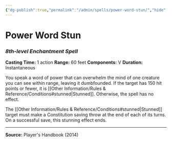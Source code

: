 ```yaml
---
{"dg-publish":true,"permalink":"/admin/spells/power-word-stun/","hide":true,"updated":"2025-08-05T19:49:54.831+01:00"}
---
```


# Power Word Stun
### *8th-level Enchantment Spell*
**Casting Time:** 1 action
**Range:** 60 feet
**Components:** V
**Duration:** Instantaneous

You speak a word of power that can overwhelm the mind of one creature you can see within range, leaving it dumbfounded. If the target has 150 hit points or fewer, it is [[Other Information/Rules & Reference/Conditions#stunned\|Stunned]]. Otherwise, the spell has no effect.

The [[Other Information/Rules & Reference/Conditions#stunned\|Stunned]] target must make a Constitution saving throw at the end of each of its turns. On a successful save, this stunning effect ends.

---
**Source:** Player's Handbook (2014)